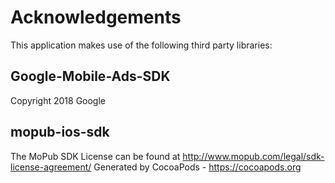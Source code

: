 # Acknowledgements
This application makes use of the following third party libraries:

## Google-Mobile-Ads-SDK

Copyright 2018 Google

## mopub-ios-sdk

The MoPub SDK License can be found at http://www.mopub.com/legal/sdk-license-agreement/
Generated by CocoaPods - https://cocoapods.org
